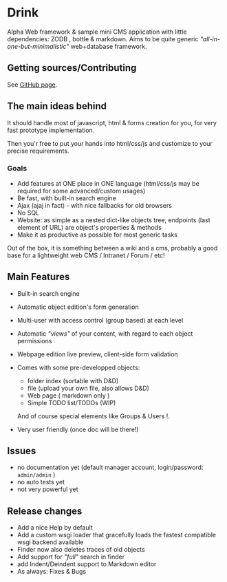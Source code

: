 # Drink

Alpha Web framework & sample mini CMS application with little
dependencies: ZODB , bottle & markdown. Aims to be quite generic
*"all-in-one-but-minimalistic"* web+database framework.

## Getting sources/Contributing

See [GitHub page][].

## The main ideas behind

It should handle most of javascript, html & forms creation for you, for
very fast prototype implementation.

Then you'r free to put your hands into html/css/js and customize to your
precise requirements.

### Goals

-   Add features at ONE place in ONE language (html/css/js may be
    required for some advanced/custom usages)
-   Be fast, with built-in search engine
-   Ajax (ajaj in fact) - with nice fallbacks for old browsers
-   No SQL
-   Website: as simple as a nested dict-like objects tree, endpoints
    (last element of URL) are object's properties & methods
-   Make it as productive as possible for most generic tasks

Out of the box, it is something between a wiki and a cms, probably a
good base for a lightweight web CMS / Intranet / Forum / etc!

## Main Features

-   Built-in search engine
-   Automatic object edition's form generation
-   Multi-user with access control (group based) at each level
-   Automatic *"views"* of your content, with regard to each object
    permissions
-   Webpage edition live preview, client-side form validation
-   Comes with some pre-developped objects:

    -   folder index (sortable with D&D)
    -   file (upload your own file, also allows D&D)
    -   Web page ( markdown only )
    -   Simple TODO list/TODOs (WIP)

    And of course special elements like Groups & Users !.

-   Very user friendly (once doc will be there!)

## Issues

-   no documentation yet (default manager account, login/password:
    `admin/admin` )
-   no auto tests yet
-   not very powerful yet

## Release changes

-   Add a nice Help by default
-   Add a custom wsgi loader that gracefully loads the fastest
    compatible wsgi backend available
-   Finder now also deletes traces of old objects
-   Add support for *"full"* search in finder
-   add Indent/Deindent support to Markdown editor
-   As always: Fixes & Bugs

  [GitHub page]: http://github.com/fdev31/drink

